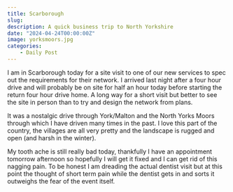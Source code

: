 ```yaml
---
title: Scarborough
slug: 
description: A quick business trip to North Yorkshire
date: "2024-04-24T00:00:00Z"
image: yorksmoors.jpg
categories:
    - Daily Post
---
```

I am in Scarborough today for a site visit to one of our new services to spec out the requirements for their network. I arrived last night after a four hour drive and will probably be on site for half an hour today before starting the return four hour drive home. A long way for a short visit but better to see the site in person than to try and design the network from plans.

It was a nostalgic drive through York/Malton and the North Yorks Moors through which I have driven many times in the past. I love this part of the country, the villages are all very pretty and the landscape is rugged and open (and harsh in the winter). 

My tooth ache is still really bad today, thankfully I have an appointment tomorrow afternoon so hopefully I will get it fixed and I can get rid of this nagging pain. To be honest I am dreading the actual dentist visit but at this point the thought of short term pain while the dentist gets in and sorts it outweighs the fear of the event itself.
